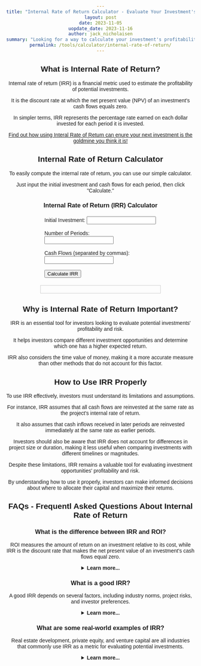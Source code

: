 ```yaml
---
title: "Internal Rate of Return Calculator - Evaluate Your Investment's Profitability"
layout: post
date: 2023-11-05
uopdate_date: 2023-11-16
author: jack_nicholaisen
summary: "Looking for a way to calculate your investment's profitability? Our Internal Rate of Return Calculator is just what you need!" 
permalink: /tools/calculator/internal-rate-of-return/
---
```


## What is Internal Rate of Return?

Internal rate of return (IRR) is a financial metric used to estimate the profitability of potential investments.

It is the discount rate at which the net present value (NPV) of an investment's cash flows equals zero. 

In simpler terms, IRR represents the percentage rate earned on each dollar invested for each period it is invested.

<a href="/time-value-of-money/internal-rate-of-return/" target="_blank">Find out how using Interal Rate of Return can enure your next investment is the goldmine you think it is!</a>

## Internal Rate of Return Calculator

To easily compute the internal rate of return, you can use our simple calculator. 

Just input the initial investment and cash flows for each period, then click "Calculate."


  <h3>Internal Rate of Return (IRR) Calculator</h3>
  <style>
    body {
      font-family: Arial, sans-serif;
      text-align: center;
    }
    #input-container {
      text-align: left;
      margin: 20px auto;
      width: 300px;
    }
    #result-box {
      width: 300px;
      margin: 20px auto;
      padding: 10px;
      border: 1px solid #ccc;
      text-align: center;
    }
  </style>
</head>
<body>
  <div id="input-container">
    <label for="initial-investment">Initial Investment:</label>
    <input type="number" id="initial-investment">
    <br><br>
    <label for="num-periods">Number of Periods:</label>
    <input type="number" id="num-periods">
    <br><br>
    <label for="cash-flows">Cash Flows (separated by commas):</label>
    <input type="text" id="cash-flows">
    <br><br>
    <button onclick="calculateIRR()">Calculate IRR</button>
  </div>

  <div id="result-box"></div>

  <script>
    function calculateIRR() {
      const initialInvestment = parseFloat(document.getElementById('initial-investment').value);
      const numPeriods = parseInt(document.getElementById('num-periods').value);
      const cashFlowsInput = document.getElementById('cash-flows').value;
      const cashFlows = cashFlowsInput.split(',').map(parseFloat);

      const irr = computeIRR(initialInvestment, numPeriods, cashFlows);
      displayResult(irr);
    }

    function computeIRR(initialInvestment, numPeriods, cashFlows) {
      const tolerance = 0.0001;
      let irrGuess = 0.1; // Initial guess for IRR
      let iterations = 0;

      do {
        let npv = 0;
        for (let i = 0; i < numPeriods; i++) {
          npv += cashFlows[i] / Math.pow(1 + irrGuess, i + 1);
        }
        npv += -initialInvestment;
        const derivative = calculateDerivative(cashFlows, irrGuess, numPeriods);
        const delta = npv / derivative;
        irrGuess -= delta;
        iterations++;
      } while (Math.abs(npv) > tolerance && iterations < 10000);

      return irrGuess * 100; // Return IRR as a percentage
    }

    function calculateDerivative(cashFlows, irr, numPeriods) {
      let derivative = 0;
      for (let i = 0; i < numPeriods; i++) {
        derivative += (i + 1) * cashFlows[i] / Math.pow(1 + irr, i + 2);
      }
      return derivative;
    }

    function displayResult(irr) {
      const resultBox = document.getElementById('result-box');
      resultBox.innerHTML = `<p>Internal Rate of Return (IRR): ${irr.toFixed(2)}%</p>`;
    }
  </script>
</body>

## Why is Internal Rate of Return Important?

IRR is an essential tool for investors looking to evaluate potential investments' profitability and risk. 

It helps investors compare different investment opportunities and determine which one has a higher expected return. 

IRR also considers the time value of money, making it a more accurate measure than other methods that do not account for this factor.

## How to Use IRR Properly

To use IRR effectively, investors must understand its limitations and assumptions. 

For instance, IRR assumes that all cash flows are reinvested at the same rate as the project's internal rate of return. 

It also assumes that cash inflows received in later periods are reinvested immediately at the same rate as earlier periods.

Investors should also be aware that IRR does not account for differences in project size or duration, making it less useful when comparing investments with different timelines or magnitudes.

Despite these limitations, IRR remains a valuable tool for evaluating investment opportunities' profitability and risk. 

By understanding how to use it properly, investors can make informed decisions about where to allocate their capital and maximize their returns.

## FAQs - Frequentl Asked Questions About Internal Rate of Return

<h3>What is the difference between IRR and ROI?</h3>
<p>ROI measures the amount of return on an investment relative to its cost, while IRR is the discount rate that makes the net present value of an investment's cash flows equal zero.</p>
<details>
<summary><b>Learn more...</b></summary>
<br>
<p>Return on investment (ROI) and internal rate of return (IRR) are both metrics used to evaluate the profitability of potential investments.</p>
<p>However, they differ in several key ways. ROI measures the amount of return on an investment relative to its cost, expressed as a percentage.</p>
<p>It does not consider the time value of money or take into account the duration of an investment.</p>
<p>On the other hand, IRR is a more comprehensive metric that accounts for both the magnitude and timing of an investment's cash flows.</p>
<p>It calculates the discount rate at which all future cash inflows from an investment are equal to its initial cost.</p>
<p>While ROI is a useful metric for assessing short-term profitability, IRR provides a more accurate measure of long-term value creation.</p>
</details>

<h3>What is a good IRR?</h3>
<p>A good IRR depends on several factors, including industry norms, project risks, and investor preferences.</p>
<details>
<summary><b>Learn more...</b></summary>
<br>
<p>There is no one-size-fits-all answer to what constitutes a "good" internal rate of return (IRR).</p>
<p>The ideal IRR varies depending on industry norms, project risks, and investor preferences.</p>
<p>For instance, some industries may have higher average IRRs than others due to factors like technological innovation or market volatility.</p>
<p>Additionally, projects with higher risks may require higher IRRs to justify the investment.</p>
<p>Finally, investors' preferences and risk tolerance also play a role in determining what constitutes a good IRR.</p> 
<p>While some may be comfortable with lower returns in exchange for greater certainty, others may prioritize maximizing returns even if it means taking on more risk.</p>
</details>

<h3>What are some real-world examples of IRR?</h3>
<p>Real estate development, private equity, and venture capital are all industries that commonly use IRR as a metric for evaluating potential investments.</p>
<details>
<summary><b>Learn more...</b></summary>
<br>
<p>Internal rate of return (IRR) is a widely used metric in many industries, including real estate development, private equity, and venture capital.</p>
<p>In real estate development, developers use IRR to evaluate the profitability of potential projects by comparing the expected returns to the project's costs.</p>
<p>Private equity firms use IRR to assess the attractiveness of potential investments in companies by estimating future cash flows and discounting them back to their present value.</p>
<p>Similarly, venture capitalists use IRR to evaluate early-stage companies' potential by assessing their growth prospects and estimating future cash flows.</p>
</details>

